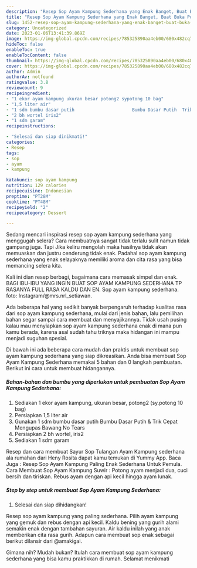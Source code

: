 ```yaml
---
description: "Resep Sop Ayam Kampung Sederhana yang Enak Banget, Buat Buka Puasa Lezat"
title: "Resep Sop Ayam Kampung Sederhana yang Enak Banget, Buat Buka Puasa Lezat"
slug: 1452-resep-sop-ayam-kampung-sederhana-yang-enak-banget-buat-buka-puasa-lezat
category: Uncategorized
date: 2023-01-06T13:41:39.869Z
image: https://img-global.cpcdn.com/recipes/785325890aa4eb00/680x482cq70/sop-ayam-kampung-sederhana-foto-resep-utama.jpg
hideToc: false
enableToc: true
enableTocContent: false
thumbnail: https://img-global.cpcdn.com/recipes/785325890aa4eb00/680x482cq70/sop-ayam-kampung-sederhana-foto-resep-utama.jpg
cover: https://img-global.cpcdn.com/recipes/785325890aa4eb00/680x482cq70/sop-ayam-kampung-sederhana-foto-resep-utama.jpg
author: Admin
authorAv: notfound
ratingvalue: 3.8
reviewcount: 9
recipeingredient:
- "1 ekor ayam kampung ukuran besar potong2 sypotong 10 bag"
- "1,5 liter air"
- "1 sdm bumbu dasar putih                      Bumbu Dasar Putih  Trik Cepat Mengupas Bawang No Tears"
- "2 bh wortel iris2"
- "1 sdm garam"
recipeinstructions:

- "Selesai dan siap dinikmati!"
categories:
- Resep
tags:
- sop
- ayam
- kampung

katakunci: sop ayam kampung 
nutrition: 129 calories
recipecuisine: Indonesian
preptime: "PT28M"
cooktime: "PT48M"
recipeyield: "2"
recipecategory: Dessert

---
```



Sedang mencari inspirasi resep sop ayam kampung sederhana yang menggugah selera? Cara membuatnya sangat tidak terlalu sulit namun tidak gampang juga. Tapi Jika keliru mengolah maka hasilnya tidak akan memuaskan dan justru cenderung tidak enak. Padahal sop ayam kampung sederhana yang enak selayaknya memiliki aroma dan cita rasa yang bisa memancing selera kita.


Kali ini dian resep berbagi, bagaimana cara memasak simpel dan enak. BAGI IBU-IBU YANG INGIN BUAT SOP AYAM KAMPUNG SEDERHANA TP RASANYA FULL RASA KALDU DAN EN. Sop ayam kampung sederhana. foto: Instagram/@mrs.nrl_setiawan.

Ada beberapa hal yang sedikit banyak berpengaruh terhadap kualitas rasa dari sop ayam kampung sederhana, mulai dari jenis bahan, lalu pemilihan bahan segar sampai cara membuat dan menyajikannya. Tidak usah pusing kalau mau menyiapkan sop ayam kampung sederhana enak di mana pun kamu berada, karena asal sudah tahu triknya maka hidangan ini mampu menjadi suguhan spesial.


Di bawah ini ada beberapa cara mudah dan praktis untuk membuat sop ayam kampung sederhana yang siap dikreasikan. Anda bisa membuat Sop Ayam Kampung Sederhana memakai 5 bahan dan 0 langkah pembuatan. Berikut ini cara untuk membuat hidangannya.

<!--inarticleads1-->

##### Bahan-bahan dan bumbu yang diperlukan untuk pembuatan Sop Ayam Kampung Sederhana:

1. Sediakan 1 ekor ayam kampung, ukuran besar, potong2 (sy.potong 10 bag)
1. Persiapkan 1,5 liter air
1. Gunakan 1 sdm bumbu dasar putih                      Bumbu Dasar Putih &amp; Trik Cepat Mengupas Bawang No Tears
1. Persiapkan 2 bh wortel, iris2
1. Sediakan 1 sdm garam


Resep dan cara membuat Sayur Sop Tulangan Ayam Kampung sederhana ala rumahan dari Heny Rosita dapat kamu temukan di Yummy App. Baca Juga : Resep Sop Ayam Kampung Paling Enak Sederhana Untuk Pemula. Cara Membuat Sop Ayam Kampung Suwir : Potong ayam menjadi dua, cuci bersih dan tiriskan. Rebus ayam dengan api kecil hingga ayam lunak. 

<!--inarticleads2-->

##### Step by step untuk membuat Sop Ayam Kampung Sederhana:


1. Selesai dan siap dihidangkan!

Resep sop ayam kampung yang paling sederhana. Pilih ayam kampung yang gemuk dan rebus dengan api kecil. Kaldu bening yang gurih alami semakin enak dengan tambahan sayuran. Air kaldu inilah yang anak memberikan cita rasa gurih. Adapun cara membuat sop enak sebagai berikut dilansir dari @amakigai. 

Gimana nih? Mudah bukan? Itulah cara membuat sop ayam kampung sederhana yang bisa kamu praktikkan di rumah. Selamat menikmati
